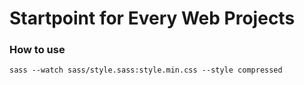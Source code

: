 # Startpoint for Every Web Projects

### How to use

```
sass --watch sass/style.sass:style.min.css --style compressed
```
